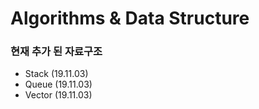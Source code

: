 # Algorithms & Data Structure
### 현재 추가 된 자료구조
- Stack   (19.11.03)
- Queue   (19.11.03)
- Vector  (19.11.03)
